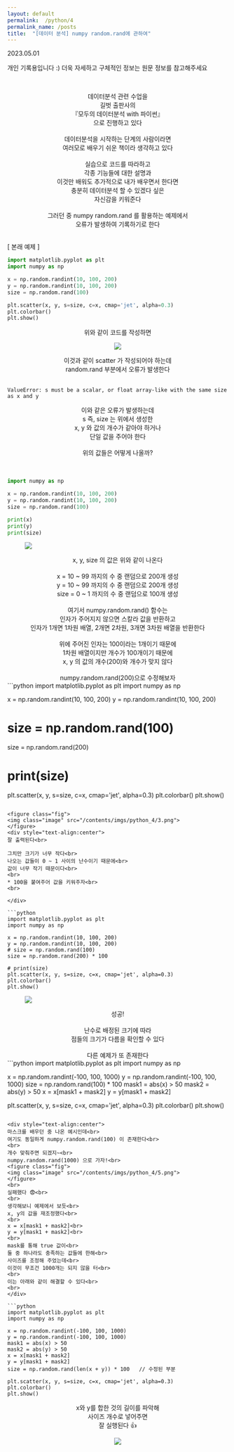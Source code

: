 ```yaml
---
layout: default
permalink:  /python/4
permalink_name: /posts
title:  "[데이터 분석] numpy random.rand에 관하여"
---
```


<p class="date">2023.05.01</p>

<p class="caution">개인 기록용입니다 :)
더욱 자세하고 구체적인 정보는
원문 정보를 참고해주세요</p>
<br>
<div style="text-align:center">


데이터분석 관련 수업을<br>
길벗 출판사의<br>
『모두의 데이터분석 with 파이썬』<br>
으로 진행하고 있다<br>
<br>
데이터분석을 시작하는 단계의 사람이라면<br>
여러모로 배우기 쉬운 책이라 생각하고 있다<br>
<br>
실습으로 코드를 따라하고<br>
각종 기능들에 대한 설명과<br>
이것만 배워도 추가적으로 내가 배우면서 한다면<br>
충분히 데이터분석 할 수 있겠다 싶은<br>
자신감을 키워준다<br>
<br>
그러던 중 numpy random.rand 를 활용하는 예제에서<br>
오류가 발생하여 기록하기로 한다<br>
</div>
<br>
[ 본래 예제 ]

```python
import matplotlib.pyplot as plt
import numpy as np

x = np.random.randint(10, 100, 200)
y = np.random.randint(10, 100, 200)
size = np.random.rand(100)

plt.scatter(x, y, s=size, c=x, cmap='jet', alpha=0.3)
plt.colorbar()
plt.show()
```
<div style="text-align:center">
위와 같이 코드를 작성하면<br>

<figure class="fig">
<img class="image" src="/contents/imgs/python_4/1.png">
</figure>
이것과 같이 scatter 가 작성되어야 하는데<br>
random.rand 부분에서 오류가 발생한다<br>
​</div>

```
ValueError: s must be a scalar, or float array-like with the same size as x and y
```

<div style="text-align:center">

이와 같은 오류가 발생하는데<br>
s 즉, size 는 위에서 생성한<br>
x, y 와 값의 개수가 같아야 하거나<br>
단일 값을 주어야 한다<br>
<br>
위의 값들은 어떻게 나올까?<br>
<br>
​</div>

```python
import numpy as np

x = np.random.randint(10, 100, 200)
y = np.random.randint(10, 100, 200)
size = np.random.rand(100)

print(x)
print(y)
print(size)
```
<figure class="fig">
<img class="image" src="/contents/imgs/python_4/2.png">
</figure>


<div style="text-align:center">
x, y, size 의 값은 위와 같이 나온다<br>
<br>
x = 10 ~ 99 까지의 수 중 랜덤으로 200개 생성<br>
y = 10 ~ 99 까지의 수 중 랜덤으로 200개 생성<br>
size = 0 ~ 1 까지의 수 중 랜덤으로 100개 생성<br>
<br>
여기서 numpy.random.rand() 함수는<br>
인자가 주어지지 않으면 스칼라 값을 반환하고<br>
인자가 1개면 1차원 배열, 2개면 2차원, 3개면 3차원 배열을 반환한다<br>
<br>
위에 주어진 인자는 100이라는 1개이기 때문에<br>
1차원 배열이지만 개수가 100개이기 때문에<br>
x, y 의 값의 개수(200)와 개수가 맞지 않다<br>
<br>
numpy.random.rand(200)으로 수정해보자<br>

</div>
​
```python
import matplotlib.pyplot as plt
import numpy as np

x = np.random.randint(10, 100, 200)
y = np.random.randint(10, 100, 200)
# size = np.random.rand(100)
size = np.random.rand(200)

# print(size)
plt.scatter(x, y, s=size, c=x, cmap='jet', alpha=0.3)
plt.colorbar()
plt.show()
```

<figure class="fig">
<img class="image" src="/contents/imgs/python_4/3.png">
</figure>
<div style="text-align:center">
잘 출력된다<br>

그치만 크기가 너무 작다<br>
나오는 값들이 0 ~ 1 사이의 난수이기 때문에<br>
값이 너무 작기 때문이다<br>
<br>
* 100을 붙여주어 값을 키워주자<br>
<br>

</div>

```python
import matplotlib.pyplot as plt
import numpy as np

x = np.random.randint(10, 100, 200)
y = np.random.randint(10, 100, 200)
# size = np.random.rand(100)
size = np.random.rand(200) * 100

# print(size)
plt.scatter(x, y, s=size, c=x, cmap='jet', alpha=0.3)
plt.colorbar()
plt.show()
```
<figure class="fig">
<img class="image" src="/contents/imgs/python_4/4.png">
</figure>

<div style="text-align:center">
성공!<br>
<br>
난수로 배정된 크기에 따라<br>
점들의 크기가 다름을 확인할 수 있다<br>
<br>
다른 예제가 또 존재한다<br>
</div>
​
```python
import matplotlib.pyplot as plt
import numpy as np

x = np.random.randint(-100, 100, 1000)
y = np.random.randint(-100, 100, 1000)
size = np.random.rand(100) * 100
mask1 = abs(x) > 50
mask2 = abs(y) > 50
x = x[mask1 + mask2]
y = y[mask1 + mask2]


plt.scatter(x, y, s=size, c=x, cmap='jet', alpha=0.3)
plt.colorbar()
plt.show()
```

<div style="text-align:center">
마스크를 배우던 중 나온 예시인데<br>
여기도 동일하게 numpy.random.rand(100) 이 존재한다<br>
<br>
개수 맞춰주면 되겠지~<br>
numpy.random.rand(1000) 으로 가자!<br>
<figure class="fig">
<img class="image" src="/contents/imgs/python_4/5.png">
</figure>
<br>
실패했다 😨<br>
<br>
생각해보니 예제에서 보듯<br>
x, y의 값을 재조정했다<br>
<br>
x = x[mask1 + mask2]<br>
y = y[mask1 + mask2]<br>
<br>
mask를 통해 true 값이<br>
둘 중 하나라도 충족하는 값들에 한해<br>
사이즈를 조정해 주었는데<br>
이것이 무조건 1000개는 되지 않을 터<br>
<br>
이는 아래와 같이 해결할 수 있다<br>
<br>
</div>

```python
import matplotlib.pyplot as plt
import numpy as np

x = np.random.randint(-100, 100, 1000)
y = np.random.randint(-100, 100, 1000)
mask1 = abs(x) > 50
mask2 = abs(y) > 50
x = x[mask1 + mask2]
y = y[mask1 + mask2]
size = np.random.rand(len(x + y)) * 100   // 수정된 부분

plt.scatter(x, y, s=size, c=x, cmap='jet', alpha=0.3)
plt.colorbar()
plt.show()
```

<div style="text-align:center">
x와 y를 합한 것의 길이를 파악해<br>
사이즈 개수로 넣어주면<br>
잘 실행된다 👍<br>
<figure class="fig">
<img class="image" src="/contents/imgs/python_4/6.png">
</figure>

​



</div>
